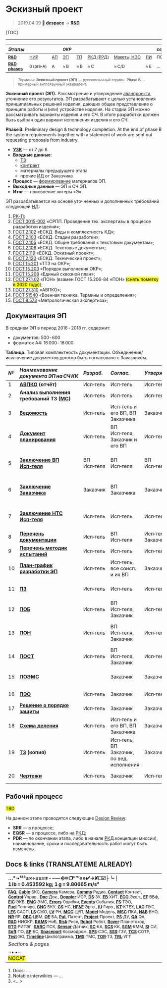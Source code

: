 # Эскизный проект
> 2019.04.09 **[🚀](../index/index.md) [despace](index.md)** → **[R&D](rnd.md)**

[TOC]

---

|*Этапы*||| <small>*ОКР*</small> ||||| <small>*серийное пр‑во:*</small> ||
|:--|:--|:--|:--|:--|:--|:--|:--|:--|:--|
|<small>**[R&D](rnd.md)**</small> | <small>[НИР](rnd_0.md)</small> | <small>[АП](rnd_ap.md)</small> | <small>[ЭП](rnd_ep.md)</small> | <small>[ТП](rnd_tp.md)</small> | <small>[РКД (РРД)](rnd_rkd.md)</small> | <small>[Макеты, НЭО](rnd_neo.md)</small> | <small>[ЛИ](rnd_e.md)</small> | <small>ПСП → СП → ПЭ</small> | <small>Вывод</small> |
|<small>**[R&D phases](rnd.md)**</small> | <small>0 (pre‑A)</small> | <small>A</small> | <small>≈ B</small> | <small>≈ B</small> | <small>≈ C</small> | <small>≈ C/D</small> | <small>≈ E</small> | <small>…</small> | <small>F</small> | 

> <small>*Термины:* **Эскизный проект (ЭП)** — русскоязычный термин. **Phase B** — примерный англоязычный эквивалент.</small>

**Эскизный проект (ЭП).** Рассмотрение и утверждение [аванпроекта](rnd_ap.md), уточнение его результатов. ЭП разрабатывают с целью установления принципиальных решений изделия, дающих общее представление о принципе работы и (или) устройстве изделия. На стадии ЭП можно рассматривать варианты изделия и его СЧ. В итоге разработки должен быть выбран один вариант исполнения изделия и его СЧ.

**Phase B.** Preliminary design & technology completion. At the end of phase B the system requirements together with a statement of work are sent out requesting proposals from industry.

   - **[УЗК](cml.md)** — от 7 до 8.
   - **Входные данные**:
      - [ТЗ](tor.md)
      - [контракт](contract.md)
      - материалы предыдущего этапа
      - прочие [ИД](init_data.md) от Заказчика
   - **Процесс** — [формирование](dont_panic.md#Словоблудие) материалов ЭП.
   - **Выходные данные** — ЭП и СЧ ЭП.
   - **Итог** — присвоение литеры «Э».

ЭП разрабатывается на основе уточнённых и дополненных требований следующей [НД](doc.md):

   1. [РК‑11](const_rk11.md);
   1. [ГОСТ 0015-002](гост_00152.md) «СРПП. Проведение тех. экспертизы в процессе разработки изделий»;
   1. [ГОСТ 2.102](гост_2_102.md) «ЕСКД. Виды и комплектность КД»;
   1. [ГОСТ 2.103](гост_2_103.md) «ЕСКД. Стадии разработки»;
   1. [ГОСТ 2.105](гост_2_105.md) «ЕСКД. Общие требования к текстовым документам»;
   1. [ГОСТ 2.106](гост_2_106.md) «ЕСКД. Текстовые документы»;
   1. [ГОСТ 2.119](гост_2_119.md) «ЕСКД. Эскизный проект»;
   1. [ГОСТ 2.120](гост_2_120.md) «ЕСКД. Технический проект»;
   1. [ГОСТ 15.201](гост_15_201.md) «ТТЗ на ОКР»;
   1. [ГОСТ 15.203](гост_15_203.md) «Порядок выполнения ОКР»;
   1. [ГОСТ 15.208](гост_15_208.md) «Единый сквозной план»;
   1. [ГОСТ 27.1.02](гост_27_1_02.md) «ПОН» (взамен ГОСТ 15.206-84 «ПОН» <mark>(снять пометку в 2020 году)</mark>);
   1. [ГОСТ 27.310](гост_27_310.md) «АВПКО»;
   1. [ГОСТ 51540](гост_51540.md) «Военная техника. Термины и определения»;
   1. [ГОСТ 8.573](гост_8_573.md) «Метрологическая экспертиза»;



<p style="page-break-after:always"> </p>

## Документация ЭП
В среднем ЭП в период 2016 - 2018 гг. содержит:

   - документов: 500 ‑ 600
   - форматок A4: 16 000 ‑ 18 000

**Таблица.** Типовая комплектность документации. Объединение/исключение документов должно быть согласовано с Заказчиком.

<small>

|*№*|*Наименование документа ЭП на СЧ КК*|*Разраб.*|*Соглас.*|*Утвержд.*|*Примечание*|*Основание*|
|:--|:--|:--|:--|:--|:--|:--|
|1 |**[АВПКО](fmenca.md) (отчёт)** | Исп‑тель | Исп‑тель | Исп‑тель | | РК‑11 п.3.1.6 |
|2 |**Анализ выполнения требований ТЗ ([МС](matrix_compl.md))** | Исп‑тель | Исп‑тель | Исп‑тель | Может быть прилож. к ПЗ | РК‑11 п.3.1.5 |
|3 |**[Ведомость](lordsac.md)** | Исп‑тель | Исп‑тель и его ВП, ВП Заказчика | Заказчик | | ГОСТ 15.203 т.А.2 п.5 |
|4 |**[Документ планирования](plan.md)** | Исп‑тель | ВП Исп‑теля, Заказчик и его ВП | Исп‑тель | Единый сквозной план | ГОСТ 15.203 т.А.2 п.3 |
|5 |**[Заключение ВП Исп‑теля](report_rndc.md)** | ВП Исп‑теля | ВП Исп‑теля | ВП Исп‑теля | Для соисполнителя. В ТЗ не задаётся | |
|6 |**[Заключение Заказчика](report_rndc.md)** | Заказчик | ВП Заказчика | Заказчик | Для соисполнителя. В ТЗ не задаётся | |
|7 |**[Заключение НТС Исп‑теля](report_rndc.md)** | Исп‑тель | Исп‑тель | Исп‑тель | Для соисполнителя. В ТЗ не задаётся | |
|8 |**[Перечень документации](list_doc.md)** | Исп‑тель | ВП Исп‑теля | Исп‑тель, Заказчик | | ГОСТ 15.203 т.А.2 п.15 |
|9 |**[Перечень методик испытаний](list_tp.md)** | Исп‑тель | Исп‑тель | Исп‑тель | | РК‑11 п.3.1.5 |
|10 |**[План‑график разработки ЭП](plan.md)**| Исп‑тель | Исп‑тель, все соисп. и их ВП | Заказчик | Он же «План совместных работ» | ГОСТ 15.203 п.4.3.6 |
|11 |**[ПЗ](report.md)** | Исп‑тель | Исп‑тель | Исп‑тель | Включая [Отчёт о патентных исследованиях](report_pi.md) | ГОСТ 2.119 |
|12 |**[ПОБ](rams.md)** | Исп‑тель | ВП Исп‑теля, Заказчик | Исп‑тель | | РК‑11 п.3.1.5 |
|13 |**[ПОН](rams.md)** | Исп‑тель | ВП Исп‑теля, Заказчик | Исп‑тель | Вкл. расчёт рад.стойкости (ГОСТ 20.39.302) | ГОСТ 15.203 т.А.2 п.7, РК‑11 п.3.1.5 |
|14 |**[ПОСТ](rams.md)** | Исп‑тель | ВП Исп‑теля, Заказчик | Исп‑тель | Может быть прилож. к ПОН | ГОСТ 15.203 т.А.2 п.7, РК‑11 п.3.1.5 |
|15 |**[ПОЭМС](eccap.md)** | | Заказчик | Заказчик | При наличии требования в ТЗ | [ГОСТ 56531](гост_56531.md) |
|16 |**[ПЭО](ermap.md)** | Исп‑тель | Заказчик | Исп‑тель | | ГОСТ 15.203 т.А.2 п.8, РК‑11 п.3.1.5 |
|17 |**[Решение о порядке защиты](review_proc_decree.md)** |Исп‑тель |Заказчик |Заказчик | | [ГОСТ 15.203](гост_15_203.md) п.5.2.8 |
|18 |**[Схема деления](wbs.md)** | Исп‑тель | Исп‑тель и его ВП, ВП Заказчика | Заказчик | | РК‑11 п.3.1.7/1.12.5, ГОСТ 2.902 т.1 |
|19 |**[ТЗ](tor.md) (копия)** | Исп‑тель | Исп‑тель, ВП Заказчик, по вед. исполнения | Заказчик | | ГОСТ 15.203 т.А.2 п.1 |
|20 |**[Чертежи](draft_model.md)** | Исп‑тель | Заказчик | Исп‑тель | Могут быть прилож. к ПЗ | РК‑11 п.3.1.5 |

</small>



<p style="page-break-after:always"> </p>

## Рабочий процесс
<mark>TBD</mark>

На данном этапе проводятся следующие [Design Review](design_review.md):

   - **SRR** — в процессе;
   - **EQSR** — в процессе, либо на [РКД](ркд.md);
   - **PDR** — по окончании этапа, либо в начале [РКД](ркд.md).концепции миссии), наименование, сроки и последовательность работ могут быть изменены.



<p style="page-break-after:always"> </p>

## Docs & links (TRANSLATEME ALREADY)
|…°·•¹²³±×÷≤≥≈≠ ‑ −— ⎆✉ ❐“”’«»✔→✘☐☑├┕┆ 1 lb = 0.453592 kg; 1 g = 9.80665 m/s²|
|:--|
|<small>**[FAQ](faq.md)**, **[Cable](cable.md)**·БКС, **[Camera](camera.md)**·Камера, **[Comms](comms.md)**·Радио, **[Contact](contact.md)**·Контакт, **[Control](control.md)**·Управ., **[Doc](doc.md)**·Док., **[Doppler](doppler.md)**·ИСР, **[DS](ds.md)**·ЗУ, **[EB](eb.md)**·ХИТ, **[ECO](ecology.md)**·Экол., **[EF](ef.md)**·ВВФ, **[ElC](elc.md)**·ЭКБ, **[EMC](emc.md)**·ЭМС, **[Errors](error.md)**·Ошибки, **[Events](event.md)**·События, **[FS](fs.md)**·ТЭО, **[Fuel](fuel.md)**·Топливо, **[GNC](gnc.md)**·БКУ, **[GS](scs.md)**·НС, **[HF&E](hfe.md)**·Эрго., **[IU](iu.md)**·Гиро., **[KT](kt.md)**·КТЕХ, **[LAG](lag.md)**·ПУC, **[LES](les.md)**·САСП, **[LS](ls.md)**·СЖО, **[LV](lv.md)**·РН, **[MCC](mcc.md)**·ЦУП, **[Model](model.md)**·Модель, **[MSC](sc.md)**·ПКА, **[N&B](nnb.md)**·БНО, **[NR](nr.md)**·ЯР, **[OBC](obc.md)**·ЦВМ, **[OE](oe.md)**·БА, **[Pat.](патент.md)**·Патент, **[Project](project.md)**·Проект, **[PS](ps.md)**·ДУ, **[QA](quality.md)**·QA, **[R&D](rnd.md)**·НИОКР, **[RAMS](rams.md)**·НиБ, **[Risk](risk.md)**·Риск, **[Robot](robotics.md)**·Робот, **[Rover](rover.md)**·Планетоход, **[RTG](rtg.md)**·РИТЭГ, **[SARC](sarc.md)**·ПСК, **[Sensor](sensor.md)**·Датчик, **[SC](sc.md)**·КА, **[SCS](scs.md)**·КК, **[SGM](sgm.md)**·КММ, **[SI](si.md)**·СИ, **[Soft](soft.md)**·ПО, **[SP](sp.md)**·БС, **[Spaceport](spaceport.md)**·Космодром, **[SPS](sps.md)**·СЭС, **[SSS](sss.md)**·ГЗУ, **[TCS](tcs.md)**·СОТР, **[Test](test.md)**·ЭО, **[Timeline](timeline.md)**·Циклограмма, **[TMS](tms.md)**·ТМС, **[TOR](tor.md)**·ТЗ, **[TRL](trl.md)**·УГТ</small>|
|*Sections & pages*|
|**··• [](.md) •··**<br> <mark>NOCAT</mark> |

   1. Docs: …
   1. Notable interwikies — …
   1. <…>

